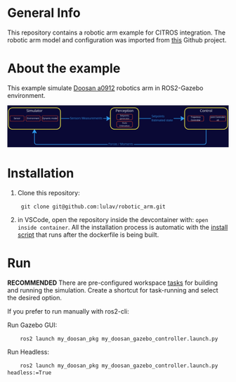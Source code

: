 # General Info

This repository contains a robotic arm example for CITROS integration.
The robotic arm model and configuration was imported from [this](https://github.com/dvalenciar/robotic_arm_environment) Github project.

# About the example

This example simulate [Doosan a0912](https://www.doosanrobotics.com/en/products/series/a0912) robotics arm in ROS2-Gazebo environment. 

![image](ros2_ws/src/images/readme.png)

# Installation

1. Clone this repository:

        git clone git@github.com:lulav/robotic_arm.git

2. in VSCode, open the repository inside the devcontainer with: `open inside container`. All the installation process is automatic with the [install script](.devcontainer/install.sh) that runs after the dockerfile is being built.


# Run

**RECOMMENDED** 
There are pre-configured workspace [tasks](https://www.allisonthackston.com/articles/vscode-tasks.html) for building and running the simulation.
Create a shortcut for task-running and select the desired option.

If you prefer to run manually with ros2-cli:

Run Gazebo GUI:

        ros2 launch my_doosan_pkg my_doosan_gazebo_controller.launch.py

Run Headless:

        ros2 launch my_doosan_pkg my_doosan_gazebo_controller.launch.py headless:=True



